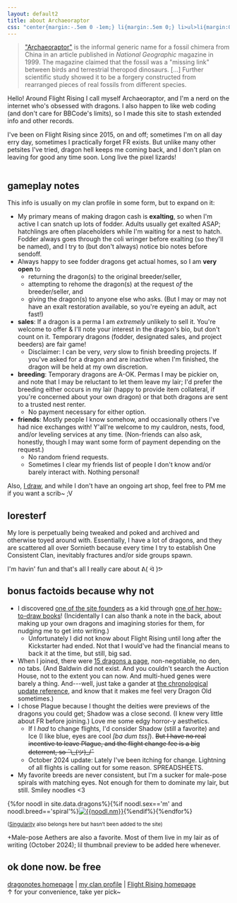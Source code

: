 ```yaml
---
layout: default2
title: about Archaeoraptor
css: "center{margin:-.5em 0 -1em;} li{margin:.5em 0;} li>ul>li{margin:0;} h2+ul li:first-child{margin-top:.25em;} #noodles{text-align:center; color:#808080;} s,del{color:#808080;}"
---
```

> ["Archaeoraptor"](https://en.wikipedia.org/wiki/Archaeoraptor) is the informal generic name for a fossil chimera from China in an article published in <i>National Geographic</i> magazine in 1999. The magazine claimed that the fossil was a "missing link" between birds and terrestrial theropod dinosaurs. [...] Further scientific study showed it to be a forgery constructed from rearranged pieces of real fossils from different species.

Hello! Around Flight Rising I call myself Archaeoraptor, and I'm a nerd on the internet who's obsessed with dragons. I also happen to like web coding (and don't care for BBCode's limits), so I made this site to stash extended info and other records.

I've been on Flight Rising since 2015, on and off; sometimes I'm on all day erry day, sometimes I practically forget FR exists. But unlike many other petsites I've tried, dragon hell keeps me coming back, and I don't plan on leaving for good any time soon. Long live the pixel lizards!

<center><a href="https://www1.flightrising.com/dragon/26634365"><img src="https://i.imgur.com/Nucy53v.png" alt=""/></a></center>

## gameplay notes
This info is usually on my clan profile in some form, but to expand on it:

- My primary means of making dragon cash is **exalting**, so when I'm active I can snatch up lots of fodder. Adults usually get exalted ASAP; hatchlings are often placeholders while I'm waiting for a nest to hatch. Fodder always goes through the coli wringer before exalting (so they'll be named), and I try to (but don't always) notice bio notes before sendoff.
- Always happy to see fodder dragons get actual homes, so I am **very open** to
	- returning the dragon(s) to the original breeder/seller,
	- attempting to rehome the dragon(s) at the request *of* the breeder/seller, and
	- giving the dragon(s) to anyone else who asks. (But I may or may not have an exalt restoration available, so you're eyeing an adult, act fast!)
- **sales**: If a dragon is a perma I am *extremely* unlikely to sell it. You're welcome to offer & I'll note your interest in the dragon's bio, but don't count on it. Temporary dragons (fodder, designated sales, and project beeders) are fair game!
	- Disclaimer: I can be very, *very* slow to finish breeding projects. If you've asked for a dragon and are inactive when I'm finished, the dragon will be held at my own discretion.
- **breeding**: Temporary dragons are A-OK. Permas I may be pickier on, and note that I may be reluctant to let them leave my lair; I'd prefer the breeding either occurs in my lair (happy to provide item collateral, if you're concerned about your own dragon) or that both dragons are sent to a trusted nest renter.
	- No payment necessary for either option.
- **friends**: Mostly people I know somehow, and occasionally others I've had nice exchanges with! Y'all're welcome to my cauldron, nests, food, and/or leveling services at any time. (Non-friends can also ask, honestly, though I may want some form of payment depending on the request.)
	- No random friend requests.
	- Sometimes I clear my friends list of people I don't know and/or barely interact with. Nothing personal!

Also, [I draw](https://www.deviantart.com/a-flyleaf/gallery?q=%23flightrising), and while I don't have an ongoing art shop, feel free to PM me if you want a scrib~ ;V

## loresterf
My lore is perpetually being tweaked and poked and archived and otherwise toyed around with. Essentially, I have a lot of dragons, and they are scattered all over Sornieth because every time I try to establish One Consistent Clan, inevitably fractures and/or side groups spawn.

I'm havin' fun and that's all I really care about ᕕ(&nbsp;ᐛ&nbsp;)ᕗ

## bonus factoids because why not
- I discovered [one of the site founders](https://www1.flightrising.com/clan-profile/14) as a kid through [one of her how-to-draw books](https://www1.flightrising.com/forums/gde/3053598)! (Incidentally I can also thank a note in the back, about making up your own dragons and imagining stories for them, for nudging me to get into writing.)
	- Unfortunately I did not know about Flight Rising until long after the Kickstarter had ended. Not that I would've had the financial means to back it at the time, but still, big sad.
- When I joined, there were [15 dragons a page](https://archaeoraptor-archive.tumblr.com/post/119548625225), non-negotiable, no den, no tabs. (And Baldwin did not exist. And you couldn't search the Auction House, not to the extent you can now. And multi-hued genes were barely a thing. And---well, just take a gander at [the chronological update reference](https://www1.flightrising.com/forums/gde/3053598), and know that it makes me feel very Dragon Old sometimes.)
- I chose Plague because I thought the deities were previews of the dragons you could get; Shadow was a close second. (I knew very little about FR before joining.) Love me some edgy horror-y aesthetics.
	- If I *had* to change flights, I'd consider Shadow (still a favorite) and Ice (I like blue, eyes are cool <i>[ba dum tss]</i>). ~~But I have no real incentive to leave Plague, and the flight change fee is a big deterrent, so ¯\\\_(ツ)_/¯~~
	- October 2024 update: Lately I've been itching for change. Lightning of all flights is calling out for some reason. <em style="font-style:normal;text-transform:uppercase;">Spreadsheets.</em>
- My favorite breeds are never consistent, but I'm a sucker for male-pose spirals with matching eyes. Not enough for them to dominate my lair, but still. Smiley noodles <3

<div id="noodles" class="small">{%for noodl in site.data.dragons%}{%if noodl.sex=='m' and noodl.breed=='spiral'%}<a href="https://www1.flightrising.com/dragon/{{noodl.id}}"><img src="{%include url.html%}/assets/img/dragons/{{noodl.id}}_100.png" alt="{{noodl.nm}}"/></a>{%endif%}{%endfor%}
<p><small>(<a href="https://www1.flightrising.com/dragon/80037268">Singularity</a> also belongs here but hasn’t been added to the site)</small></p></div>

+Male-pose Aethers are also a favorite. Most of them live in my lair as of writing (October&nbsp;2024); lil thumbnail preview to be added here whenever.

## ok done now. be free
[dragonotes homepage](../) | [my clan profile](https://www1.flightrising.com/clan-profile/138250) | [Flight Rising homepage](https://www1.flightrising.com/)  
↑ for your convenience, take yer pick~